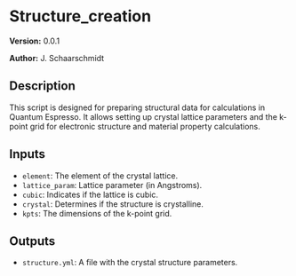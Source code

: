 # Structure_creation

**Version:** 0.0.1

**Author:** J. Schaarschmidt

## Description

This script is designed for preparing structural data for calculations in Quantum Espresso. It allows setting up crystal lattice parameters and the k-point grid for electronic structure and material property calculations.

## Inputs

- `element`: The element of the crystal lattice. 
- `lattice_param`: Lattice parameter (in Angstroms). 
- `cubic`: Indicates if the lattice is cubic. 
- `crystal`: Determines if the structure is crystalline. 
- `kpts`: The dimensions of the k-point grid. 

## Outputs

- `structure.yml`: A file with the crystal structure parameters.
